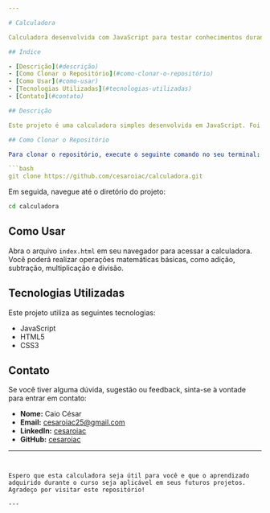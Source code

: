 ```yaml
---

# Calculadora

Calculadora desenvolvida com JavaScript para testar conhecimentos durante curso da Udemy.

## Índice

- [Descrição](#descrição)
- [Como Clonar o Repositório](#como-clonar-o-repositório)
- [Como Usar](#como-usar)
- [Tecnologias Utilizadas](#tecnologias-utilizadas)
- [Contato](#contato)

## Descrição

Este projeto é uma calculadora simples desenvolvida em JavaScript. Foi criado como parte de um curso na Udemy para praticar conceitos essenciais de JavaScript, como manipulação do DOM, eventos e lógica de programação.

## Como Clonar o Repositório

Para clonar o repositório, execute o seguinte comando no seu terminal:

```bash
git clone https://github.com/cesaroiac/calculadora.git
```

Em seguida, navegue até o diretório do projeto:

```bash
cd calculadora
```

## Como Usar

Abra o arquivo `index.html` em seu navegador para acessar a calculadora. Você poderá realizar operações matemáticas básicas, como adição, subtração, multiplicação e divisão.

## Tecnologias Utilizadas

Este projeto utiliza as seguintes tecnologias:

- JavaScript
- HTML5
- CSS3

## Contato

Se você tiver alguma dúvida, sugestão ou feedback, sinta-se à vontade para entrar em contato:

- **Nome:** Caio César
- **Email:** cesaroiac25@gmail.com
- **LinkedIn:** [cesaroiac](https://www.linkedin.com/in/cesaroiac/)
- **GitHub:** [cesaroiac](https://github.com/cesaroiac)

---
```


Espero que esta calculadora seja útil para você e que o aprendizado adquirido durante o curso seja aplicável em seus futuros projetos. Agradeço por visitar este repositório!

---
